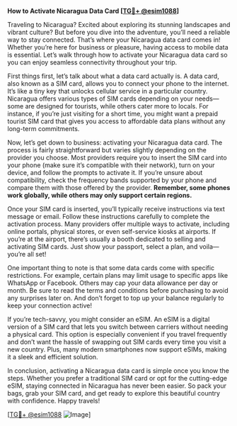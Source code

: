 **How to Activate Nicaragua Data Card [[TG💪+ @esim1088](https://t.me/s/esim1088)]**

Traveling to Nicaragua? Excited about exploring its stunning landscapes and vibrant culture? But before you dive into the adventure, you’ll need a reliable way to stay connected. That’s where your Nicaragua data card comes in! Whether you’re here for business or pleasure, having access to mobile data is essential. Let’s walk through how to activate your Nicaragua data card so you can enjoy seamless connectivity throughout your trip.

First things first, let’s talk about what a data card actually is. A data card, also known as a SIM card, allows you to connect your phone to the internet. It’s like a tiny key that unlocks cellular service in a particular country. Nicaragua offers various types of SIM cards depending on your needs—some are designed for tourists, while others cater more to locals. For instance, if you’re just visiting for a short time, you might want a prepaid tourist SIM card that gives you access to affordable data plans without any long-term commitments.

Now, let’s get down to business: activating your Nicaragua data card. The process is fairly straightforward but varies slightly depending on the provider you choose. Most providers require you to insert the SIM card into your phone (make sure it’s compatible with their network), turn on your device, and follow the prompts to activate it. If you’re unsure about compatibility, check the frequency bands supported by your phone and compare them with those offered by the provider. **Remember, some phones work globally, while others may only support certain regions.**

Once your SIM card is inserted, you’ll typically receive instructions via text message or email. Follow these instructions carefully to complete the activation process. Many providers offer multiple ways to activate, including online portals, physical stores, or even self-service kiosks at airports. If you’re at the airport, there’s usually a booth dedicated to selling and activating SIM cards. Just show your passport, select a plan, and voila—you’re all set!

One important thing to note is that some data cards come with specific restrictions. For example, certain plans may limit usage to specific apps like WhatsApp or Facebook. Others may cap your data allowance per day or month. Be sure to read the terms and conditions before purchasing to avoid any surprises later on. And don’t forget to top up your balance regularly to keep your connection active!

If you’re tech-savvy, you might consider an eSIM. An eSIM is a digital version of a SIM card that lets you switch between carriers without needing a physical card. This option is especially convenient if you travel frequently and don’t want the hassle of swapping out SIM cards every time you visit a new country. Plus, many modern smartphones now support eSIMs, making it a sleek and efficient solution.

In conclusion, activating a Nicaragua data card is simple once you know the steps. Whether you prefer a traditional SIM card or opt for the cutting-edge eSIM, staying connected in Nicaragua has never been easier. So pack your bags, grab your SIM card, and get ready to explore this beautiful country with confidence. Happy travels!

[[TG💪+ @esim1088](https://t.me/s/esim1088) ![Image](https://i.postimg.cc/Y0z9fWf4/image.png)]